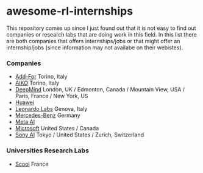 # awesome-rl-internships
This repository comes up since I just found out that it is not easy to find out companies or research labs that are doing work in this field.
In this list there are both companies that offers internships/jobs or that might offer an internship/jobs (since information may not availabe on their webistes).

### Companies
- [Add-For](https://www.add-for.com) Torino, Italy
- [AIKO](https://www.aikospace.com) Torino, Italy
- [DeepMind](https://www.deepmind.com) London, UK / Edmonton, Canada / Mountain View, USA / Paris, France / New York, US
- [Huawei](https://career.huawei.com/reccampportal/portal5/index.html)
- [Leonardo Labs](https://www.leonardo.com/it/innovation-technology/leonardo-labs) Genova, Italy
- [Mercedes-Benz](https://group.mercedes-benz.com/en/) Germany
- [Meta AI](https://ai.facebook.com) 
- [Microsoft](https://careers.microsoft.com/us/en/search-results?keywords=Reinforcement%20Learning) United States / Canada
- [Sony AI](https://ai.sony/about/) Tokyo / United States / Zurich, Switzerland


### Universities Research Labs
- [Scool](https://team.inria.fr/scool/job-offers/) France
